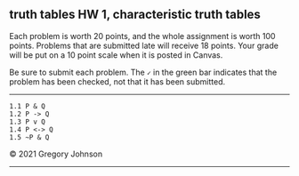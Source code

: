## truth tables HW 1, characteristic truth tables

Each problem is worth 20 points, and the whole assignment is worth 100 points. Problems that are submitted late will receive 18 points. Your grade will be put on a 10 point scale when it is posted in Canvas.  

Be sure to submit each problem. The `✓` in the green bar indicates that the problem has been checked, not that it has been submitted.

---

~~~{.TruthTable .Simple system="magnusSL" options="nocounterexample" points="20" late-credit="18"}
1.1 P & Q
1.2 P -> Q
1.3 P v Q
1.4 P <-> Q
1.5 ~P & Q
~~~

&copy; 2021 Gregory Johnson 

---